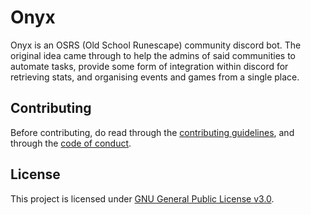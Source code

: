 # Onyx

Onyx is an OSRS (Old School Runescape) community discord bot.
The original idea came through to help the admins of said communities to automate
tasks, provide some form of integration within discord for retrieving stats, and 
organising events and games from a single place.

## Contributing

Before contributing, do read through the [contributing guidelines][contributing_guidelines_link],
and through the [code of conduct][code_of_conduct_link].

## License

This project is licensed under [GNU General Public License v3.0][license_link].

[contributing_guidelines_link]: https://github.com/martin-bucinskas/onyx/blob/main/docs/CONTRIBUTING.md
[code_of_conduct_link]: https://github.com/martin-bucinskas/onyx/blob/main/docs/CODE_OF_CONDUCT.md
[license_link]: https://github.com/martin-bucinskas/onyx/blob/main/docs/LICENSE.md